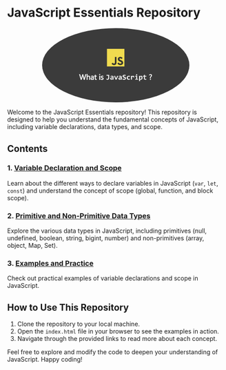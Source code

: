 # JavaScript Essentials Repository

<div style="width: 100%; display: flex; justify-content: center; align-items: center;">
  <img src="./assets/js-page.png" style="width: 68%; border-radius: 50%;">
</div>

Welcome to the JavaScript Essentials repository! This repository is designed to help you understand the fundamental concepts of JavaScript, including variable declarations, data types, and scope.

## Contents

### 1. [Variable Declaration and Scope](./declaration/README.md)
Learn about the different ways to declare variables in JavaScript (`var`, `let`, `const`) and understand the concept of scope (global, function, and block scope).

### 2. [Primitive and Non-Primitive Data Types](./data-structure/data-structure.js)
Explore the various data types in JavaScript, including primitives (null, undefined, boolean, string, bigint, number) and non-primitives (array, object, Map, Set).

### 3. [Examples and Practice](./declaration/declaration.js)
Check out practical examples of variable declarations and scope in JavaScript.

## How to Use This Repository

1. Clone the repository to your local machine.
2. Open the `index.html` file in your browser to see the examples in action.
3. Navigate through the provided links to read more about each concept.

Feel free to explore and modify the code to deepen your understanding of JavaScript. Happy coding!
